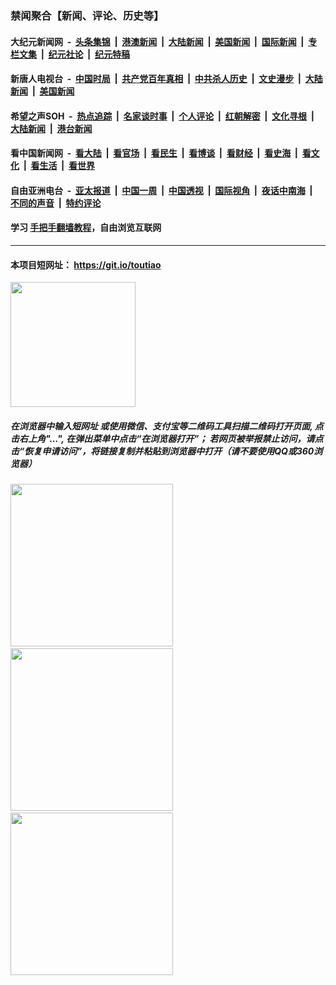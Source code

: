 ### 禁闻聚合【新闻、评论、历史等】

#### 大纪元新闻网 &nbsp;-&nbsp; [头条集锦](indexes/E头条集锦.md?t=02090133) &nbsp;|&nbsp; [港澳新闻](indexes/E港澳新闻.md?t=02090133)  &nbsp;|&nbsp; [大陆新闻](indexes/E大陆新闻.md?t=02090133) &nbsp;|&nbsp; [美国新闻](indexes/E美国新闻.md?t=02090133) &nbsp;|&nbsp; [国际新闻](indexes/E国际新闻.md?t=02090133) &nbsp;|&nbsp; [专栏文集](indexes/E专栏文集.md?t=02090133) &nbsp;|&nbsp; [纪元社论](indexes/E纪元社论.md?t=02090133) &nbsp;|&nbsp; [纪元特稿](indexes/E纪元特稿.md?t=02090133) 

#### 新唐人电视台 &nbsp;-&nbsp; [中国时局](indexes/N中国时局.md?t=02090133) &nbsp;|&nbsp; [共产党百年真相](indexes/N共产党百年真相.md?t=02090133) &nbsp;|&nbsp; [中共杀人历史](indexes/N中共杀人历史.md?t=02090133) &nbsp;|&nbsp; [文史漫步](indexes/N文史漫步.md?t=02090133) &nbsp;|&nbsp; [大陆新闻](indexes/N大陆新闻.md?t=02090133) &nbsp;|&nbsp; [美国新闻](indexes/N美国新闻.md?t=02090133)

#### 希望之声SOH &nbsp;-&nbsp; [热点追踪](indexes/H热点追踪.md?t=02090133) &nbsp;|&nbsp; [名家谈时事](indexes/H名家谈时事.md?t=02090133) &nbsp;|&nbsp; [个人评论](indexes/H个人评论.md?t=02090133)  &nbsp;|&nbsp; [红朝解密](indexes/H红朝解密.md?t=02090133) &nbsp;|&nbsp; [文化寻根](indexes/H文化寻根.md?t=02090133) &nbsp;|&nbsp; [大陆新闻](indexes/H大陆新闻.md?t=02090133) &nbsp;|&nbsp; [港台新闻](indexes/H港台新闻.md?t=02090133)

#### 看中国新闻网 &nbsp;-&nbsp; [看大陆](indexes/S看大陆.md?t=02090133) &nbsp;|&nbsp; [看官场](indexes/S看官场.md?t=02090133) &nbsp;|&nbsp; [看民生](indexes/S看民生.md?t=02090133)  &nbsp;|&nbsp; [看博谈](indexes/S看博谈.md?t=02090133) &nbsp;|&nbsp; [看财经](indexes/S看财经.md?t=02090133) &nbsp;|&nbsp; [看史海](indexes/S看史海.md?t=02090133) &nbsp;|&nbsp; [看文化](indexes/S看文化.md?t=02090133) &nbsp;|&nbsp; [看生活](indexes/S看生活.md?t=02090133) &nbsp;|&nbsp; [看世界](indexes/S看世界.md?t=02090133)

#### 自由亚洲电台 &nbsp;-&nbsp; [亚太报道](indexes/R亚太报道.md?t=02090133) &nbsp;|&nbsp; [中国一周](indexes/R中国一周.md?t=02090133) &nbsp;|&nbsp; [中国透视](indexes/R中国透视.md?t=02090133)  &nbsp;|&nbsp; [国际视角](indexes/R国际视角.md?t=02090133) &nbsp;|&nbsp; [夜话中南海](indexes/R夜话中南海.md?t=02090133) &nbsp;|&nbsp; [不同的声音](indexes/R不同的声音.md?t=02090133) &nbsp;|&nbsp; [特约评论](indexes/R特约评论.md?t=02090133)

#### 学习 [手把手翻墙教程](https://github.com/gfw-breaker/guides/wiki)，自由浏览互联网

----

#### 本项目短网址： https://git.io/toutiao
<img src="https://raw.githubusercontent.com/gfw-breaker/banned-news/master/scripts/img/qr.png" width="200px"/>  

##### 在浏览器中输入短网址 或使用微信、支付宝等二维码工具扫描二维码打开页面, 点击右上角"...", 在弹出菜单中点击“在浏览器打开”； 若网页被举报禁止访问，请点击“恢复申请访问”，将链接复制并粘贴到浏览器中打开（请不要使用QQ或360浏览器）

<img src="https://raw.githubusercontent.com/gfw-breaker/banned-news/master/scripts/img/1.png" width="260px"/> &nbsp; <img src="https://raw.githubusercontent.com/gfw-breaker/banned-news/master/scripts/img/2.png" width="260px"/> &nbsp; <img src="https://raw.githubusercontent.com/gfw-breaker/banned-news/master/scripts/img/3.png" width="260px"/>
